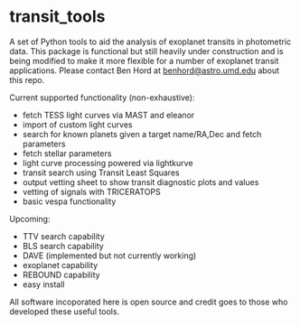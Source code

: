 # transit_tools

A set of Python tools to aid the analysis of exoplanet transits in photometric data. This package is functional but still heavily under construction and is being modified to make it more flexible for a number of exoplanet transit applications. Please contact Ben Hord at benhord@astro.umd.edu about this repo.

Current supported functionality (non-exhaustive):
- fetch TESS light curves via MAST and eleanor
- import of custom light curves
- search for known planets given a target name/RA,Dec and fetch parameters
- fetch stellar parameters
- light curve processing powered via lightkurve
- transit search using Transit Least Squares
- output vetting sheet to show transit diagnostic plots and values
- vetting of signals with TRICERATOPS
- basic vespa functionality

Upcoming:
- TTV search capability
- BLS search capability
- DAVE (implemented but not currently working)
- exoplanet capability
- REBOUND capability
- easy install

All software incoporated here is open source and credit goes to those who developed these useful tools.